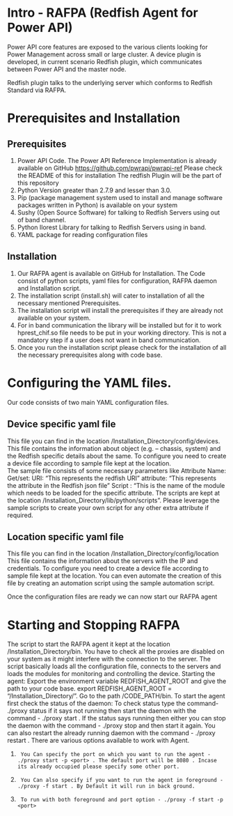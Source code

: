 # Intro - RAFPA (Redfish Agent for Power API)

Power API core features are exposed to the various clients looking for Power Management across small or large cluster. A device plugin is developed, in current scenario Redfish plugin, which communicates between Power API and the master node.

Redfish plugin talks to the underlying server which conforms to Redfish Standard via RAFPA.

# Prerequisites and Installation

## Prerequisites 
1)	Power API Code.
The Power API Reference Implementation is already available on GitHub 
https://github.com/pwrapi/pwrapi-ref
Please check the README of this for installation
The redfish Plugin will be the part of this repository
2)	Python Version greater than 2.7.9 and lesser than 3.0.
3)	Pip (package management system used to install and manage software packages written in Python) is available on your system
4)	Sushy (Open Source Software) for talking to Redfish Servers using out of band channel.
5)	Python Ilorest Library for talking to Redfish Servers using in band.
6)	YAML package for reading configuration files

## Installation
1)	Our RAFPA agent is available on GitHub for Installation.
The Code consist of python scripts, yaml files for configuration, RAFPA daemon and Installation script.
2)	The installation script (install.sh) will cater to installation of all the necessary mentioned Prerequisites.
3)	The installation script will install the prerequisites if they are already not available on your system.
4)	For in band communication the library will be installed but for it to work hprest_chif.so file needs to be put in your working directory. This is not a mandatory step if a user does not want in band communication.
5)	Once you run the installation script please check for the installation of all the necessary prerequisites along with code base.

# Configuring the YAML files.

 Our code consists of two main YAML configuration files.
## Device specific yaml file 
This file you can find in the location /Installation_Directory/config/devices.
This file contains the information about object (e.g. – chassis, system) and the Redfish specific details about the same.
To configure you need to create a device file according to sample file kept at the location.\
The sample file consists of some necessary parameters like 
Attribute Name:
Get/set: 
       URI: “This represents the redfish URI”
       attribute: “This represents the attribute in the Redfish json file”
       Script :  “This is the name of the module which needs to be loaded for the specific attribute. The scripts are kept at the location /Installation_Directory/lib/python/scripts”.
Please leverage the sample scripts to create your own script for any other extra attribute if required.
## Location specific yaml file 
This file you can find in the location /Installation_Directory/config/location
This file contains the information about the servers with the IP and credentials.
To configure you need to create a device file according to sample file kept at the location.
You can even automate the creation of this file by creating an automation script using the sample automation script. 

Once the configuration files are ready we can now start our RAFPA agent

# Starting and Stopping RAFPA 

The script to start the RAFPA agent it kept at the location /Installation_Directory/bin.
You have to check all the proxies are disabled on your system as it might interfere with the connection to the server.
The script basically loads all the configuration file, connects to the servers and loads the modules for monitoring and controlling the device.
Starting the agent:
Export the environment variable REDFISH_AGENT_ROOT and give the path to your code base.
export REDFISH_AGENT_ROOT = “/Installation_Directory/”.
Go to the path /CODE_PATH/bin. To start the agent first check the status of the daemon:
To check status type the command- ./proxy status if it says not running then start the daemon with the command - ./proxy start . If the status says running then either you can stop the daemon with the command - ./proxy stop and then start it again. You can also restart the already running daemon with the command - ./proxy restart .
There are various options available to work with Agent.
1)      You Can specify the port on which you want to run the agent - ./proxy start -p <port> . The default port will be 8080 . Incase its already occupied please specify some other port.
2)      You Can also specify if you want to run the agent in foreground - ./proxy -f start . By Default it will run in back ground.
3)      To run with both foreground and port option - ./proxy -f start -p <port>





